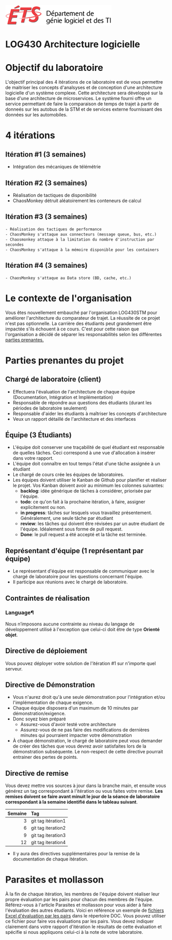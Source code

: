 ![log](./logo-logti.png)

# LOG430 Architecture logicielle

# Objectif du laboratoire

L'objectif principal des 4 itérations de ce laboratoire est de vous permettre de maitriser les concepts d'analsyses et de conception d'une architecture logicielle d'un système complexe. Cette architecture sera développé sur la base d'une architecture de microservices. Le système fourni offre un service permettant de faire la comparaison de temps de trajet à partir de donneés sur les autobus de la STM et de services externe fournissant des données sur les automobiles. 

# 4 itérations
## Itération #1 (3 semaines)
  - Intégration des mécaniques de télémétrie

## Itération #2 (3 semaines)
  - Réalisation de tactiques de disponibilité
  - ChaosMonkey détruit aléatoirement les conteneurs de calcul

## Itération #3 (3 semaines)
    - Réalisation des tactiques de performance
    - ChaosMonkey s'attaque aux connecteurs (message queue, bus, etc.)
    - Chaosmonkey attaque à la limitation du nombre d'instruction par secondes
    - ChaosMonkey s'attaque à la mémoire disponible pour les containers
  
## Itération #4 (3 semaines)
    - ChaosMonkey s'attaque au Data store (BD, cache, etc.)
      

# Le contexte de l'organisation

Vous êtes nouvellement embauché par l'organisation LOG430STM pour améliorer l'architecture du comparateur de trajet.  La réussite de ce projet n'est pas optionnelle. La carrière des étudiants peut grandement être impactée s'ils échouent à ce cours. C'est pour cette raison que l'organisation a décidé de séparer les responsabilités selon les différentes [parties prenantes.](#parties-prenantes-du-projet)

# Parties prenantes du projet
## Chargé de laboratoire (client)
- Effectuera l'évaluation de l'architecture de chaque équipe (Documentation, Intégration et Implémentation)
- Responsable de répondre aux questions des étudiants (durant les périodes de laboratoire seulement)
- Responsable d'aider les étudiants à maîtriser les concepts d'architecture
- Veux un rapport détaillé de l'architecture et des interfaces

## Équipe (3 Étudiants)
- L'équipe doit conserver une traçabilité de quel étudiant est responsable de quelles tâches. Ceci correspond à une vue d'allocation à insérer dans votre rapport.
- L'équipe doit connaître en tout temps l'état d'une tâche assignée à un étudiant
- Le chargé de cours crée les équipes de laboratoires.
- Les équipes doivent utiliser le Kanban de Github pour planifier et réaliser le projet.
  Vos Kanban doivent avoir au minimum les colonnes suivantes:
  - **backlog**: idée générique de tâches à considérer, priorisée par l'équipe.
  - **todo**: ce qu'on fait à la prochaine itération, à faire, assigner explicitement ou non.
  - **in progress**: tâches sur lesquels vous travaillez présentement. Généralement, une seule tâche par étudiant
  - **review**: les tâches qui doivent être révisées par un autre étudiant de l'équipe.  Idéalement sous forme de pull request.
  - **Done**: le pull request a été accepté et la tâche est terminée.


## Représentant d'équipe (1 représentant par équipe)
- Le représentant d'équipe est responsable de communiquer avec le chargé de laboratoire pour les questions concernant l'équipe.
- Il participe aux réunions avec le chargé de laboratoire.

## Contraintes de réalisation
### Language¶
Nous n’imposons aucune contrainte au niveau du langage de développement utilisé à l'exception que celui-ci doit être de type **Orienté objet**.

## Directive de déploiement
Vous pouvez déployer votre solution de l'itération #1 sur n'importe quel serveur. 

## Directive de Démonstration
- Vous n'aurez droit qu'à une seule démonstration pour l'intégration et/ou l'implémentation de chaque exigence. 
- Chaque équipe disposera d'un maximum de 10 minutes par démonstration/exigence.
- Donc soyez bien préparé
  - Assurez-vous d'avoir testé votre architecture
  - Assurez-vous de ne pas faire des modifications de dernières minutes qui pourraient impacter votre démonstration
- À chaque démonstration, le chargé de laboratoire peut vous demander de créer des tâches que vous devrez avoir satisfaites lors de la démonstration subséquente.  Le non-respect de cette directive pourrait entrainer des pertes de points.

## Directive de remise 

Vous devez mettre vos sources à jour dans la branche main, et ensuite vous générez un tag correspondant à l'itération ou vous faites votre remise. **Les remises doivent se faire avant minuit le jour de la séance de laboratoire correspondant à la semaine identifié dans le tableau suivant**.

| Semaine   |Tag                 |
| --------: |:-------------------|
|         3 | git tag itération1 |
|         6 | git tag iteration2 |
|         9 | git tag iteration3 |
|        12 | git tag iteration4 |

* Il y aura des directives supplémentaires pour la remise de la documentation de chaque itération.


# Parasites et mollasson
À la fin de chaque itération, les membres de l'équipe doivent réaliser leur propre évaluation par les pairs pour chacun des membres de l'équipe.  Référez-vous à l'article Parasites et mollasson pour vous aider à faire l'évaluation des autres étudiants. Voici en référence un exemple de [fichiers Excel d'évaluation par les pairs](docs/../doc/EvaluationParLesPairs-etudiant1.xlsx) dans le répertoire DOC. Vous pouvez utiliser ce fichier pour faire vos évaluations par les pairs. Vous devez indiquer clairement dans votre rapport d'itération le résultats de cette évaluation et spécifie si nous appliquons celui-ci à la note de votre laboratoire.

